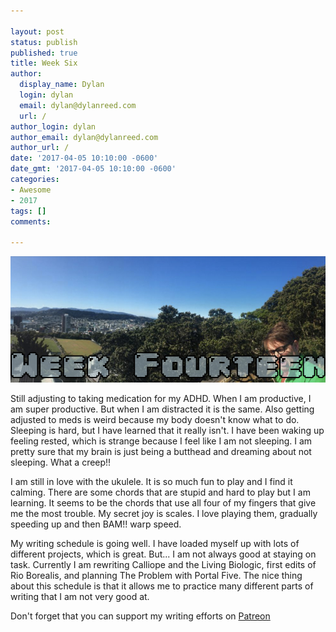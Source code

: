 ```yaml
---

layout: post
status: publish
published: true
title: Week Six
author:
  display_name: Dylan
  login: dylan
  email: dylan@dylanreed.com
  url: /
author_login: dylan
author_email: dylan@dylanreed.com
author_url: /
date: '2017-04-05 10:10:00 -0600'
date_gmt: '2017-04-05 10:10:00 -0600'
categories:
- Awesome
- 2017
tags: []
comments:

---
```

![Week Fourteen - Dylan looking insane at the end of a panoramic of Wellington NZ](https://raw.githubusercontent.com/dylanreed/dylan.blog/gh-pages/images/weekly-blog/Weekly-Blog-Post-Fourteen.jpg)

Still adjusting to taking medication for my ADHD. When I am productive, I am super productive. But when I am distracted it is the same. Also getting adjusted to meds is weird because my body doesn't know what to do. Sleeping is hard, but I have learned that it really isn't. I have been waking up feeling rested, which is strange because I feel like I am not sleeping. I am pretty sure that my brain is just being a butthead and dreaming about not sleeping. What a creep!!

I am still in love with the ukulele. It is so much fun to play and I find it calming. There are some chords that are stupid and hard to play but I am learning. It seems to be the chords that use all four of my fingers that give me the most trouble. My secret joy is scales. I love playing them, gradually speeding up and then BAM!! warp speed. 

My writing schedule is going well. I have loaded myself up with lots of different projects, which is great. But... I am not always good at staying on task. Currently I am rewriting Calliope and the Living Biologic, first edits of Rio Borealis, and planning The Problem with Portal Five. The nice thing about this schedule is that it allows me to practice many different parts of writing that I am not very good at. 

Don't forget that you can support my writing efforts on [Patreon](https://www.patreon.com/dylanreed)
